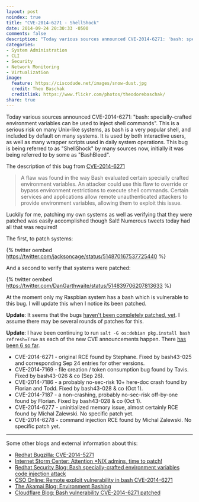 ```yaml
---
layout: post
noindex: true
title: "CVE-2014-6271 - ShellShock"
date: 2014-09-24 20:30:33 -0500
comments: false
description: "Today various sources announced CVE-2014-6271: 'bash: specially-crafted environment variables can be used to inject shell commands'. This is a serious risk on many Unix-like systems, as bash is a very popular shell, and included by default on many systems. It is used by both interactive users, as well as many wrapper scripts used in daily system operations."
categories:
- System Administration
- CLI
- Security
- Network Monitoring
- Virtualization
image:
  feature: https://ciscodude.net/images/snow-dust.jpg
  credit: Theo Baschak
  creditlink: https://www.flickr.com/photos/theodorebaschak/
share: true
---
```

Today various sources announced CVE-2014-6271: "bash: specially-crafted environment variables can be used to inject shell commands". This is a serious risk on many Unix-like systems, as bash is a very popular shell, and included by default on many systems. It is used by both interactive users, as well as many wrapper scripts used in daily system operations. This bug is being referred to as "ShellShock" by many sources now, initially it was being referred to by some as "BashBleed". 

The description of this bug from [CVE-2014-6271](https://bugzilla.redhat.com/show_bug.cgi?id=CVE-2014-6271)

>	A flaw was found in the way Bash evaluated certain specially crafted environment variables. An attacker could use this flaw to override or bypass environment restrictions to execute shell commands. Certain services and applications allow remote unauthenticated attackers to provide environment variables, allowing them to exploit this issue.

Luckily for me, patching my own systems as well as verifying that they were patched was easily accomplished though Salt! Numerous tweets today had all that was required!

The first, to patch systems:

{% twitter oembed https://twitter.com/jacksoncage/status/514870167537725440 %}

And a second to verify that systems were patched:

{% twitter oembed https://twitter.com/DanGarthwaite/status/514839706207813633 %}

At the moment only my Raspbian system has a bash which is vulnerable to this bug. I will update this when I notice its been patched.

**Update**: It seems that the bugs [haven't been completely patched, yet](http://www.openwall.com/lists/oss-security/2014/09/25/3). I assume there may be several rounds of patches for this. 

**Update**: I have been continuing to run `salt -G os:debian pkg.install bash refresh=True` as each of the new CVE announcements happen. There [has been 6 so far](http://www.openwall.com/lists/oss-security/2014/10/02/28).

*	CVE-2014-6271 - original RCE found by Stephane. Fixed by bash43-025 and corresponding Sep 24 entries for other versions.
*	CVE-2014-7169 - file creation / token consumption bug found by Tavis. Fixed by bash43-026 & co (Sep 26).
*	CVE-2014-7186 - a probably no-sec-risk 10+ here-doc crash found by Florian and Todd. Fixed by bash43-028 & co (Oct 1).
*	CVE-2014-7187 - a non-crashing, probably no-sec-risk off-by-one found by Florian.  Fixed by bash43-028 & co (Oct 1).
*	CVE-2014-6277 - uninitialized memory issue, almost certainly RCE found by Michal Zalewski. No specific patch yet.
*	CVE-2014-6278 - command injection RCE found by Michal Zalewski. No specific patch yet.

- - -

Some other blogs and external information about this:

*	[Redhat Bugzilla: CVE-2014-5271](https://bugzilla.redhat.com/show_bug.cgi?id=CVE-2014-6271)
*	[Internet Storm Center: Attention *NIX admins, time to patch!](https://isc.sans.edu/forums/diary/Attention+NIX+admins+time+to+patch+/18703)
*	[Redhat Security Blog: Bash specially-crafted environment variables code injection attack](https://securityblog.redhat.com/2014/09/24/bash-specially-crafted-environment-variables-code-injection-attack/)
*	[CSO Online: Remote exploit vulnerability in bash CVE-2014-6271](http://www.csoonline.com/article/2687265/application-security/remote-exploit-in-bash-cve-2014-6271.html)
*	[The Akamai Blog: Environment Bashing](https://blogs.akamai.com/2014/09/environment-bashing.html)
*	[Cloudflare Blog: Bash vulnerability CVE-2014-6271 patched](https://blog.cloudflare.com/bash-vulnerability-cve-2014-6271-patched/)

